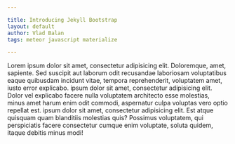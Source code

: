 ```yaml
---

title: Introducing Jekyll Bootstrap
layout: default
author: Vlad Balan
tags: meteor javascript materialize

---
```


Lorem ipsum dolor sit amet, consectetur adipisicing elit. Doloremque, amet, sapiente. Sed suscipit aut laborum odit recusandae laboriosam voluptatibus eaque quibusdam incidunt vitae, tempora reprehenderit, voluptatem amet, iusto error explicabo. ipsum dolor sit amet, consectetur adipisicing elit. Dolor vel explicabo facere nulla voluptatem architecto esse molestias, minus amet harum enim odit commodi, aspernatur culpa voluptas vero optio repellat est. ipsum dolor sit amet, consectetur adipisicing elit. Est atque quisquam quam blanditiis molestias quis? Possimus voluptatem, qui perspiciatis facere consectetur cumque enim voluptate, soluta quidem, itaque debitis minus modi!